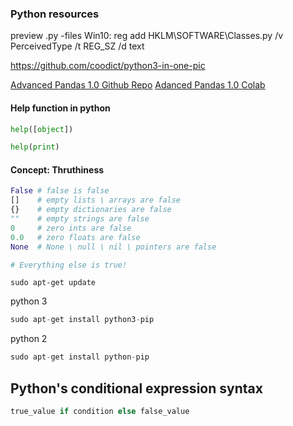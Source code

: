 ### Python resources

preview .py -files Win10:
	reg add HKLM\SOFTWARE\Classes\.py /v PerceivedType /t REG_SZ /d text

https://github.com/coodict/python3-in-one-pic

[Advanced Pandas 1.0 Github Repo](https://github.com/firmai/pandasvault/blob/master/pandasvault.md)
[Adanced Pandas 1.0 Colab](https://colab.research.google.com/drive/1TRKHPGfQnE2yw6_VPBJZ3nZ8lIPQYiuP)

#### Help function in python
```python
help([object])

help(print)
```

#### Concept: Thruthiness
```python
False # false is false
[]    # empty lists \ arrays are false
{}    # empty dictionaries are false
""    # empty strings are false
0     # zero ints are false
0.0   # zero floats are false
None  # None \ null \ nil \ pointers are false

# Everything else is true!
```


```
sudo apt-get update
```

python 3
```python
sudo apt-get install python3-pip
```

python 2
```python
sudo apt-get install python-pip
```

## Python's conditional expression syntax

```python
true_value if condition else false_value
```
